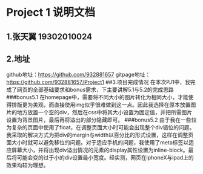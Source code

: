#  Project 1 说明文档
## 1.张天翼 19302010024
## 2.地址
github地址：https://github.com/932881657
gitpage地址：https://github.com/932881657/Project1
##3.项目完成情况
在本次PJ1中，我完成了网页的全部基础要求和bonus需求，下主要讲解5.1与5.2的完成思路
###bonus5.1
在homepage中，需要将不同大小的图片转化为相同大小，才能使得排版更为美观，而直接使用img似乎很难做到这一点。因此我选择在原本放置图片的地方放置一个空的div，然后在css中将其大小设置为固定值，并把所需图片设置为背景图片，最后再将溢出的部分隐藏即可。
###bonus5.2
由于我在一些较为复杂的页面中使用了float，在调整页面大小时可能会出现整个div错位的问题。我采取的解决方式为把div的margin与width以百分比的形式设置，这样在调整页面大小时就可以避免移位的问题。对于适应手机的问题，我使用了meta标签以适应屏幕大小，并将出现div溢出情况的元素的display属性设置为inline-block。最后将可能会变的过于小的div设置最小宽度。经实测，网页在iphoneX与ipad上的效果均较为理想。



